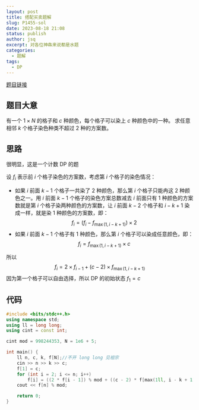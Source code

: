 ```yaml
---
layout: post
title: 搭配买卖题解
slug: P1455-sol
date: 2023-08-18 21:08
status: publish
author: jsq
excerpt: 对各位神犇来说都是水题
categories: 
  - 题解
tags: 
  - DP
---
```

[题目链接](https://www.luogu.com.cn/problem/AT_abc279_g)

## 题目大意
有一个 $1 \times N$ 的格子和 $c$ 种颜色，每个格子可以染上 $c$ 种颜色中的一种。
求任意相邻 $k$ 个格子染色种类不超过 $2$ 种的方案数。

## 思路

很明显，这是一个计数 DP 的题

设 $f_i$ 表示前 $i$ 个格子染色的方案数，考虑第 $i$ 个格子的染色情况：

* 如果 $i$ 前面 $k-1$ 个格子一共染了 $2%$ 种颜色，那么第 $i$ 个格子只能冉这 $2$ 种颜色之一。用 $i$ 前面 $k - 1$ 个格子的染色方案总数减去 $i$ 前面只有 $1$ 种颜色的方案数就是第 $i$ 个格子染两种颜色的方案数，让 $i$ 前面 $k - 2$ 个格子和 $i - k + 1$ 染成一样，就是染 $1$ 种颜色的方案数，即：$$f_i=(f_i-f_{\max(1,i-k+1)}) \times 2$$
* 如果 $i$ 前面 $k - 1$ 个格子有 $1$ 种颜色，那么第 $i$ 个格子可以染成任意颜色，即：$$f_i=f_{\max(1,i-k+1)} \times c$$

所以 $$f_i=2 \times f_{i-1}+(c-2) \times f_{\max(1,i-k+1)}$$ 
因为第一个格子可以自由选择，所以 DP 的初始状态 $f_1=c$ 

## 代码

```cpp
#include <bits/stdc++.h>
using namespace std;
using ll = long long;
using cint = const int;

cint mod = 998244353, N = 1e6 + 5;

int main() {
	ll n, c, k, f[N];//不开 long long 见祖宗
	cin >> n >> k >> c;
	f[1] = c;
	for (int i = 2; i <= n; i++) 
		f[i] = ((2 * f[i - 1]) % mod + ((c - 2) * f[max(1ll, i - k + 1)]) % mod) % mod; //记得取模
	cout << f[n] % mod;

	return 0;
}
```
